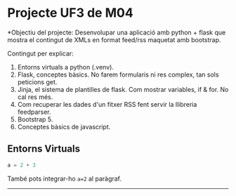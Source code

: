 # Projecte UF3 de M04

*Objectiu del projecte: Desenvolupar una aplicació amb python + flask que mostra el contingut de XMLs en format feed/rss maquetat amb bootstrap.

Contingut per explicar:
1. Entorns virtuals a python (.venv).
2. Flask, conceptes bàsics. No farem formularis ni res complex, tan sols peticions get.
3. Jinja, el sistema de plantilles de flask. Com mostrar variables, if & for. No cal res més.
4. Com recuperar les dades d'un fitxer RSS fent servir la llibreria feedparser.
5. Bootstrap 5.
6. Conceptes bàsics de javascript.

## Entorns Virtuals


```python
a = 2 + 3
```
També pots integrar-ho `a=2` al paràgraf.

---
